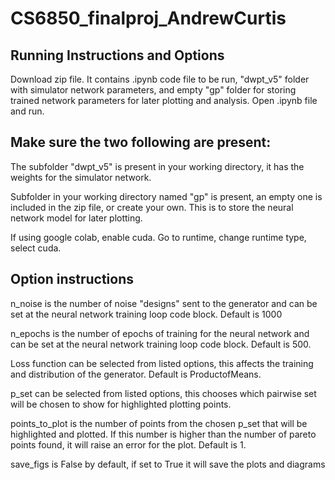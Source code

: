 # CS6850_finalproj_AndrewCurtis

## Running Instructions and Options

Download zip file. It contains .ipynb code file to be run, "dwpt_v5" folder with simulator network parameters, and empty "gp" folder for storing trained network parameters for later plotting and analysis. Open .ipynb file and run.

## Make sure the two following are present:
The subfolder "dwpt_v5"  is present in your working directory, it has the weights for the simulator network. 

Subfolder in your working directory named "gp" is present, an empty one is included in the zip file, or create your own. This is to store the neural network model for later plotting. 

If using google colab, enable cuda. Go to runtime, change runtime type, select cuda. 

## Option instructions

n_noise is the number of noise "designs" sent to the generator and can be set at the neural network training loop code block. Default is 1000

n_epochs is the number of epochs of training for the neural network and can be set at the neural network training loop code block. Default is 500.

Loss function can be selected from listed options, this affects the training and distribution of the generator. Default is ProductofMeans.

p_set can be selected from listed options, this chooses which pairwise set will be chosen to show for highlighted plotting points.

points_to_plot is the number of points from the chosen p_set that will be highlighted and plotted. If this number is higher than the number of pareto points found, it will raise an error for the plot. Default is 1. 

save_figs is False by default, if set to True it will save the plots and diagrams
